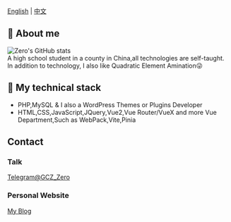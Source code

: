 <!--切换语言-->

[English](https://github.com/Groupguanfang)
|
[中文](https://github.com/Groupguanfang/groupguanfang/blob/main/zh_cn.md) 

## 🌈 About me
![Zero's GitHub stats](https://github-readme-stats.vercel.app/api?username=Groupguanfang&show_icons=true&theme=radical)  
A high school student in a county in China,all technologies are self-taught.  
In addition to technology, I also like Quadratic Element Amination😜

## 📲 My technical stack

* PHP,MySQL & I also a WordPress Themes or Plugins Developer  
* HTML,CSS,JavaScript,JQuery,Vue2,Vue Router/VueX and more Vue Department,Such as WebPack,Vite,Pinia

## Contact
### Talk
[Telegram@GCZ_Zero](http://t.me/GCZ_Zero)  
### Personal Website
[My Blog](https://blog.xhhzs.cn)
